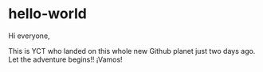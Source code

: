 # hello-world

Hi everyone,

This is YCT who landed on this whole new Github planet just two days ago. Let the adventure begins!!
¡Vamos! 
